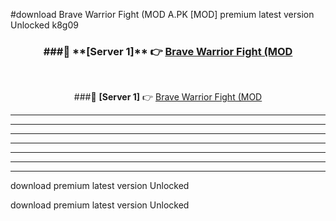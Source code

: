 #download Brave Warrior Fight (MOD A.PK [MOD] premium latest version Unlocked k8g09 



<div align="center">
<h3>###🔹 **[Server 1]** 👉 <a href="https://download1apk.web.app/">Brave Warrior Fight (MOD</a></h3><br>


###🔹 **[Server 1]** 👉 <a href="https://download1apk.web.app/">Brave Warrior Fight (MOD</a></h3>
</div>



----------------------------------------------------------

----------------------------------------------------------

----------------------------------------------------------

----------------------------------------------------------

----------------------------------------------------------

----------------------------------------------------------

----------------------------------------------------------

download premium latest version Unlocked

download premium latest version Unlocked
